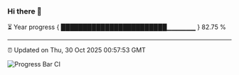 ### Hi there 👋

⏳ Year progress { ████████████████████████▁▁▁▁▁▁ } 82.75 %

---

⏰ Updated on Thu, 30 Oct 2025 00:57:53 GMT

![Progress Bar CI](https://github.com/Shyam-Makwana/GitHub-Actions-Demo/workflows/Progress%20Bar%20CI/badge.svg)
